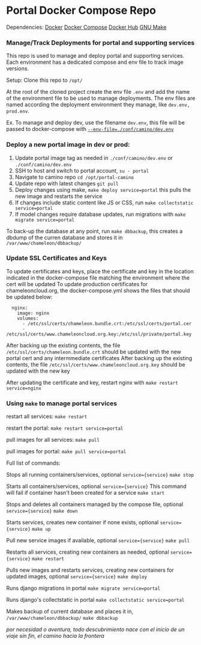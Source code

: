 # Portal Docker Compose Repo

Dependencies:
[Docker](https://docs.docker.com/)
[Docker Compose](https://docs.docker.com/compose/)
[Docker Hub](https://hub.docker.com/orgs/taccwma/repositories)
[GNU Make](https://www.gnu.org/software/make/)

### Manage/Track Deployments for portal and supporting services

This repo is used to manage and deploy portal and supporting services.
Each environment has a dedicated compose and env file to track image versions.

Setup:
Clone this repo to `/opt/`

At the root of the cloned project create the env file `.env` and add the name of the environment file to be used to manage deployments. The env files are named according the deployment environment they manage, like `dev.env, prod.env`.

Ex. To manage and deploy dev, use the filename `dev.env`, this file will be passed to docker-compose with [`--env-file=./conf/camino/dev.env`](https://docs.docker.com/compose/environment-variables/)

### Deploy a new portal image in dev or prod:

1. Update portal image tag as needed in `./conf/camino/dev.env` or `./conf/camino/dev.env` 
2. SSH to host and switch to portal account, `su - portal`
3. Navigate to camino repo `cd /opt/portal-camino`
4. Update repo with latest changes `git pull`
5. Deploy changes using make, `make deploy service=portal`  this pulls the new image and restarts the service
6. If changes include static content like JS or CSS, run `make collectstatic service=portal`
7. If model changes require database updates, run migrations with `make migrate service=portal`

To back-up the database at any point, run `make dbbackup`, this creates a dbdump of the curren database and stores it in `/var/www/chameleon/dbbackup/`

### Update SSL Certificates and Keys
To update certificates and keys, place the certificate and key in the location indicated in the docker-compose file matching the environment where the cert will be updated
To update production certificates for chameleoncloud.org, the docker-compose.yml shows the files that should be updated below:
```
  nginx:
    image: nginx
    volumes:
      - /etc/ssl/certs/chameleon.bundle.crt:/etc/ssl/certs/portal.cer
      - /etc/ssl/certs/www.chameleoncloud.org.key:/etc/ssl/private/portal.key
```

After backing up the existing contents, the file `/etc/ssl/certs/chameleon.bundle.crt` should be updated with the new portal cert and any intermmediate certificates
After backing up the existing contents, the file `/etc/ssl/certs/www.chameleoncloud.org.key` should be updated with the new key

After updating the certificate and key, restart nginx with `make restart service=nginx`

### Using `make` to manage portal services

restart all services: `make restart`

restart the portal: `make restart service=portal`

pull images for all services: `make pull`

pull images for portal: `make pull service=portal`

Full list of commands:

Stops all running containers/services, optional `service={service}`
`make stop`

Starts all containers/services, optional `service={service}`
This command will fail if container hasn't been created for a service
`make start`

Stops and deletes all containers managed by the compose file, optional `service={service}`
`make down`

Starts services, creates new container if none exists, optional `service={service}`
`make up`

Pull new service images if available, optional `service={service}`
`make pull`

Restarts all services, creating new containers as needed, optional `service={service}`
`make restart`

Pulls new images and restarts services, creating new containers for updated images, optional `service={service}`
`make deploy`

Runs django migrations in portal
`make migrate service=portal`

Runs django's collectstatic in portal
`make collectstatic service=portal`

Makes backup of current database and places it in, `/var/www/chameleon/dbbackup/`
`make dbbackup`





_por necesidad o aventura, todo descubrimiento nace con el inicio de un viaje sin fin, el camino hacia la frontera_
